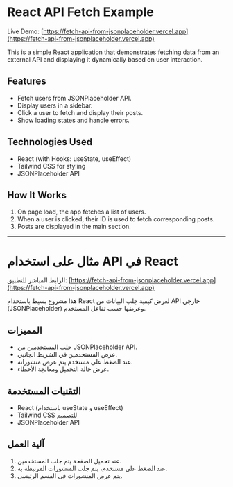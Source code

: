 # React API Fetch Example

Live Demo: [https://fetch-api-from-jsonplaceholder.vercel.app](https://fetch-api-from-jsonplaceholder.vercel.app)

This is a simple React application that demonstrates fetching data from an external API and displaying it dynamically based on user interaction.

## Features

- Fetch users from JSONPlaceholder API.
- Display users in a sidebar.
- Click a user to fetch and display their posts.
- Show loading states and handle errors.

## Technologies Used

- React (with Hooks: useState, useEffect)
- Tailwind CSS for styling
- JSONPlaceholder API

## How It Works

1. On page load, the app fetches a list of users.
2. When a user is clicked, their ID is used to fetch corresponding posts.
3. Posts are displayed in the main section.

---

# مثال على استخدام API في React

الرابط المباشر للتطبيق: [https://fetch-api-from-jsonplaceholder.vercel.app](https://fetch-api-from-jsonplaceholder.vercel.app)

هذا مشروع بسيط باستخدام React لعرض كيفية جلب البيانات من API خارجي (JSONPlaceholder) وعرضها حسب تفاعل المستخدم.

## المميزات

- جلب المستخدمين من JSONPlaceholder API.
- عرض المستخدمين في الشريط الجانبي.
- عند الضغط على مستخدم يتم عرض منشوراته.
- عرض حالة التحميل ومعالجة الأخطاء.

## التقنيات المستخدمة

- React (باستخدام useState و useEffect)
- Tailwind CSS للتصميم
- JSONPlaceholder API

## آلية العمل

1. عند تحميل الصفحة يتم جلب المستخدمين.
2. عند الضغط على مستخدم، يتم جلب المنشورات المرتبطة به.
3. يتم عرض المنشورات في القسم الرئيسي.

